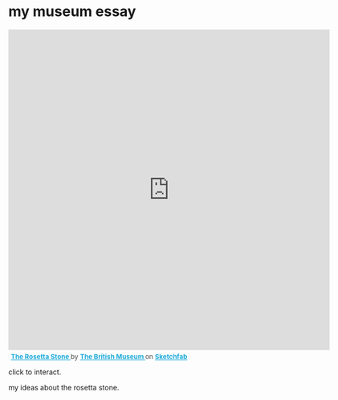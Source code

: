 # my museum essay

<div class="sketchfab-embed-wrapper"> <iframe title="The Rosetta Stone" frameborder="0" allowfullscreen mozallowfullscreen="true" webkitallowfullscreen="true" allow="autoplay; fullscreen; xr-spatial-tracking" xr-spatial-tracking execution-while-out-of-viewport execution-while-not-rendered web-share width="640" height="640" src="https://sketchfab.com/models/1e03509704a3490e99a173e53b93e282/embed"> </iframe> <p style="font-size: 13px; font-weight: normal; margin: 5px; color: #4A4A4A;"> <a href="https://sketchfab.com/3d-models/the-rosetta-stone-1e03509704a3490e99a173e53b93e282?utm_medium=embed&utm_campaign=share-popup&utm_content=1e03509704a3490e99a173e53b93e282" target="_blank" style="font-weight: bold; color: #1CAAD9;"> The Rosetta Stone </a> by <a href="https://sketchfab.com/britishmuseum?utm_medium=embed&utm_campaign=share-popup&utm_content=1e03509704a3490e99a173e53b93e282" target="_blank" style="font-weight: bold; color: #1CAAD9;"> The British Museum </a> on <a href="https://sketchfab.com?utm_medium=embed&utm_campaign=share-popup&utm_content=1e03509704a3490e99a173e53b93e282" target="_blank" style="font-weight: bold; color: #1CAAD9;">Sketchfab</a></p></div>

click to interact.

my ideas about the rosetta stone.